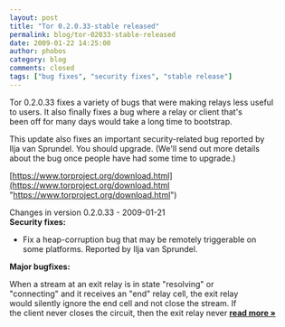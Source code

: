 ```yaml
---
layout: post
title: "Tor 0.2.0.33-stable released"
permalink: blog/tor-02033-stable-released
date: 2009-01-22 14:25:00
author: phobos
category: blog
comments: closed
tags: ["bug fixes", "security fixes", "stable release"]
---
```


Tor 0.2.0.33 fixes a variety of bugs that were making relays less useful  
 to users. It also finally fixes a bug where a relay or client that's  
 been off for many days would take a long time to bootstrap.

This update also fixes an important security-related bug reported by  
 Ilja van Sprundel. You should upgrade. (We'll send out more details  
 about the bug once people have had some time to upgrade.)

[https://www.torproject.org/download.html](https://www.torproject.org/download.html "https://www.torproject.org/download.html")

Changes in version 0.2.0.33 - 2009-01-21  
 **Security fixes:**

-   Fix a heap-corruption bug that may be remotely triggerable on  
     some platforms. Reported by Ilja van Sprundel.

**Major bugfixes:**

When a stream at an exit relay is in state "resolving" or  
 "connecting" and it receives an "end" relay cell, the exit relay  
 would silently ignore the end cell and not close the stream. If  
 the client never closes the circuit, then the exit relay never [**read more »**](https://blog.torproject.org/blog/tor-02033-stable-released)
